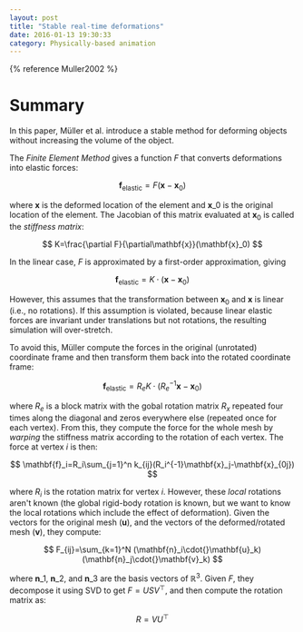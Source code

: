 ```yaml
---
layout: post
title: "Stable real-time deformations"
date: 2016-01-13 19:30:33
category: Physically-based animation
---
```


{% reference Muller2002 %}

# Summary

In this paper, Müller et al. introduce a stable method for deforming objects without increasing the volume of the object.

The *Finite Element Method* gives a function $F$ that converts deformations into elastic forces:

$$
\mathbf{f}_\mathrm{elastic}=F(\mathbf{x}-\mathbf{x}_0)
$$

where $\mathbf{x}$ is the deformed location of the element and $\mathbf{x}\_0$ is the original location of the element. The Jacobian of this matrix evaluated at $\mathbf{x}_0$ is called the *stiffness matrix*:

$$
K=\frac{\partial F}{\partial\mathbf{x}}(\mathbf{x}_0)
$$

In the linear case, $F$ is approximated by a first-order approximation, giving

$$
\mathbf{f}_\mathrm{elastic}=K\cdot(\mathbf{x}-\mathbf{x}_0)
$$

However, this assumes that the transformation between $\mathbf{x}_0$ and $\mathbf{x}$ is linear (i.e., no rotations). If this assumption is violated, because linear elastic forces are invariant under translations but not rotations, the resulting simulation will over-stretch.

To avoid this, Müller compute the forces in the original (unrotated) coordinate frame and then transform them back into the rotated coordinate frame:

$$
\mathbf{f}_\mathrm{elastic}=R_eK\cdot{}(R_e^{-1}\mathbf{x}-\mathbf{x}_0)
$$

where $R_e$ is a block matrix with the gobal rotation matrix $R_x$ repeated four times along the diagonal and zeros everywhere else (repeated once for each vertex). From this, they compute the force for the whole mesh by *warping* the stiffness matrix according to the rotation of each vertex. The force at vertex $i$ is then:

$$
\mathbf{f}_i=R_i\sum_{j=1}^n k_{ij}(R_i^{-1}\mathbf{x}_j-\mathbf{x}_{0j})
$$

where $R_i$ is the rotation matrix for vertex $i$. However, these *local* rotations aren't known (the global rigid-body rotation is known, but we want to know the local rotations which include the effect of deformation). Given the vectors for the original mesh ($\mathbf{u}$), and the vectors of the deformed/rotated mesh ($\mathbf{v}$), they compute:

$$
F_{ij}=\sum_{k=1}^N (\mathbf{n}_i\cdot{}\mathbf{u}_k)(\mathbf{n}_j\cdot{}\mathbf{v}_k)
$$

where $\mathbf{n}\_1$, $\mathbf{n}\_2$, and $\mathbf{n}\_3$ are the basis vectors of $\mathbb{R}^3$. Given $F$, they decompose it using SVD to get $F=USV^\top$, and then compute the rotation matrix as:

$$
R=VU^\top
$$

